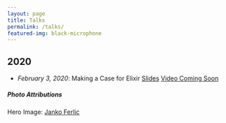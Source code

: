 ```yaml
---
layout: page
title: Talks
permalink: /talks/
featured-img: black-microphone
---
```


## 2020
- _February 3, 2020_: Making a Case for Elixir [Slides](https://p.hereford.io/the-business-case-for-elixir.pdf) [Video Coming Soon]()

##### Photo Attributions
Hero Image: [Janko Ferlic](https://www.pexels.com/photo/blur-book-stack-books-bookshelves-590493/)
